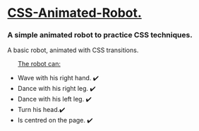 <h1><ins>CSS-Animated-Robot.</ins></h1>
<h3>A simple animated robot to practice CSS techniques.</h3>
<p>A basic robot, animated with CSS transitions.</p>

<ul>
  <p><ins>The robot can:</ins></p>
  <li>Wave with his right hand.  ✔️</li>
  <li>Dance with his right leg.  ✔️</li>
  <li>Dance with his left leg. ✔️</li>
  <li>Turn his head.✔️ </li>
  <li>Is centred on the page. ✔️</li>
</ul>
